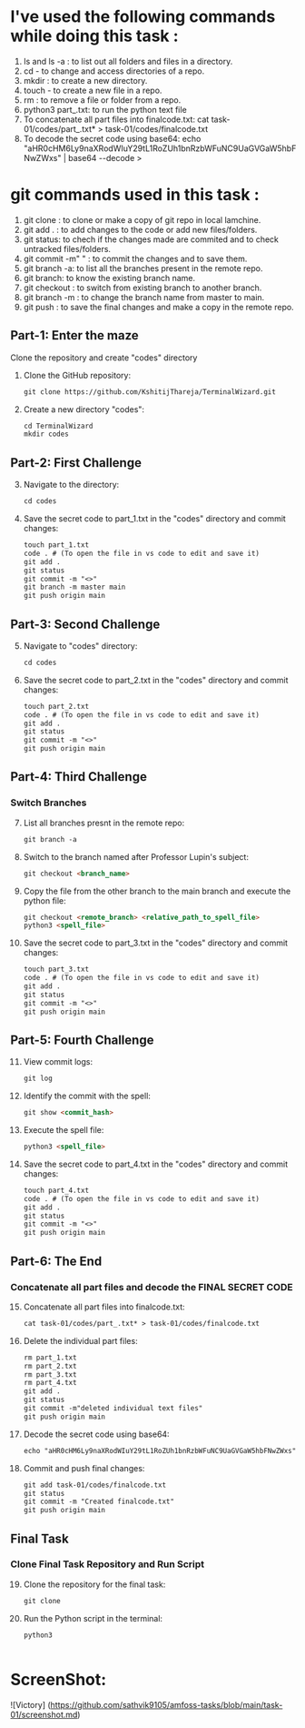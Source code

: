 # I've used the following commands while doing this task :

1) ls and ls -a : to list out all folders and files in a directory.
2) cd - to change and access directories of a repo.
3) mkdir : to create a new directory.
4) touch - to create a new file in a repo.
5) rm : to remove a file or folder from a repo.
6) python3 part_.txt: to run the python text file 
7) To concatenate all part files into finalcode.txt: cat task-01/codes/part_.txt* > task-01/codes/finalcode.txt
8) To decode the secret code using base64: echo "aHR0cHM6Ly9naXRodWIuY29tL1RoZUh1bnRzbWFuNC9UaGVGaW5hbFNwZWxs" | base64 --decode > 

# git commands used in this task :

1) git clone : to clone or make a copy of git repo in local lamchine.
2) git add . : to add changes to the code or add new files/folders.
3) git status: to chech if the changes made are commited and to check untracked files/folders.
4) git commit -m" " : to commit the changes and to save them.
5) git branch -a: to list all the branches present in the remote repo.
6) git branch: to know the existing branch name.
7) git checkout <branchname>: to switch from existing branch to another branch.
8) git branch -m <oldname> <newname>: to change the branch name from master to main.
9) git push : to save the final changes and make a copy in the remote repo.


## Part-1: Enter the maze
Clone the repository and create "codes" directory

1. Clone the GitHub repository:
    ```markdown
    git clone https://github.com/KshitijThareja/TerminalWizard.git
    ```
2. Create a new directory "codes":
    ```markdown
    cd TerminalWizard
    mkdir codes

    
## Part-2: First Challenge

3. Navigate to the directory:
    ```markdown
    cd codes
    ```


4. Save the secret code to part_1.txt in the "codes" directory and commit changes:
    ```markdown
    touch part_1.txt
    code . # (To open the file in vs code to edit and save it)
    git add .
    git status
    git commit -m "<>"
    git branch -m master main
    git push origin main
    ```
    
## Part-3: Second Challenge

5. Navigate to "codes" directory:
    ```markdown
    cd codes
    ```

6. Save the secret code to part_2.txt in the "codes" directory and commit changes:
    ```markdown
    touch part_2.txt
    code . # (To open the file in vs code to edit and save it)
    git add .
    git status
    git commit -m "<>"
    git push origin main
    ```
   
## Part-4: Third Challenge

### Switch  Branches

7. List all branches presnt in the remote repo:
    ```markdown
    git branch -a
    ```

8. Switch to the branch named after Professor Lupin's subject:
    ```markdown
    git checkout <branch_name>
    ```

9. Copy the file from the other branch to the main branch and execute the python file:
    ```markdown
    git checkout <remote_branch> <relative_path_to_spell_file>
    python3 <spell_file>
    ```

10. Save the secret code to part_3.txt in the "codes" directory and commit changes:
    ```markdown
    touch part_3.txt
    code . # (To open the file in vs code to edit and save it)
    git add .
    git status
    git commit -m "<>"
    git push origin main
    ```

## Part-5: Fourth Challenge

11. View commit logs:
    ```markdown
    git log
    ```

12. Identify the commit with the spell:
    ```markdown
    git show <commit_hash>
    ```

13. Execute the spell file:
    ```markdown
    python3 <spell_file>
    ```

14. Save the secret code to part_4.txt in the "codes" directory and commit changes:
    ```markdown
    touch part_4.txt
    code . # (To open the file in vs code to edit and save it)
    git add .
    git status
    git commit -m "<>"
    git push origin main


## Part-6: The End

### Concatenate all part files and decode the FINAL SECRET CODE 

15. Concatenate all part files into finalcode.txt:
    ```markdown
    cat task-01/codes/part_.txt* > task-01/codes/finalcode.txt
    ```

16. Delete the individual part files:
    ```markdown
    rm part_1.txt
    rm part_2.txt
    rm part_3.txt
    rm part_4.txt
    git add .
    git status
    git commit -m"deleted individual text files"
    git push origin main
    ```

17. Decode the secret code using base64:
    ```markdown
    echo "aHR0cHM6Ly9naXRodWIuY29tL1RoZUh1bnRzbWFuNC9UaGVGaW5hbFNwZWxs" | base64 --decode > 
    ```

18. Commit and push final changes:
    ```markdown
    git add task-01/codes/finalcode.txt
    git status
    git commit -m "Created finalcode.txt"
    git push origin main
    ```

## Final Task

### Clone Final Task Repository and Run Script

19. Clone the repository for the final task:
    ```markdown
    git clone 
    ```

20. Run the Python script in the terminal:
    ```markdown
    python3
    ```
    ```
 # ScreenShot: 
 ![Victory] (https://github.com/sathvik9105/amfoss-tasks/blob/main/task-01/screenshot.md)
